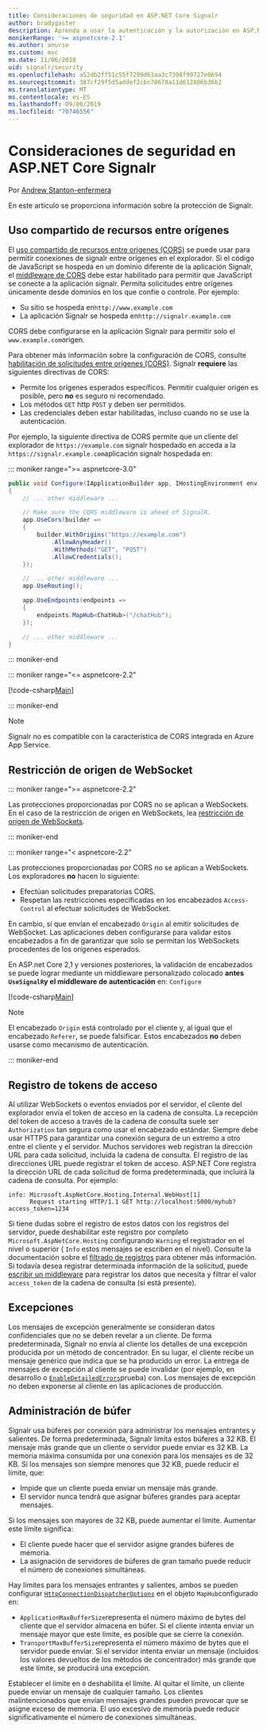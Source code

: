 ```yaml
---
title: Consideraciones de seguridad en ASP.NET Core Signalr
author: bradygaster
description: Aprenda a usar la autenticación y la autorización en ASP.NET Core Signalr.
monikerRange: '>= aspnetcore-2.1'
ms.author: anurse
ms.custom: mvc
ms.date: 11/06/2018
uid: signalr/security
ms.openlocfilehash: a52db2ff51c55f7299d63aa3c7398f99727e0694
ms.sourcegitcommit: 387cf29f5d5addef2cbc70670a11d612806b36b2
ms.translationtype: MT
ms.contentlocale: es-ES
ms.lasthandoff: 09/06/2019
ms.locfileid: "70746556"
---
```

# <a name="security-considerations-in-aspnet-core-signalr"></a>Consideraciones de seguridad en ASP.NET Core Signalr

Por [Andrew Stanton-enfermera](https://twitter.com/anurse)

En este artículo se proporciona información sobre la protección de Signalr.

## <a name="cross-origin-resource-sharing"></a>Uso compartido de recursos entre orígenes

El [uso compartido de recursos entre orígenes (CORS)](https://www.w3.org/TR/cors/) se puede usar para permitir conexiones de signalr entre orígenes en el explorador. Si el código de JavaScript se hospeda en un dominio diferente de la aplicación Signalr, el [middleware de CORS](xref:security/cors) debe estar habilitado para permitir que JavaScript se conecte a la aplicación signalr. Permita solicitudes entre orígenes únicamente desde dominios en los que confíe o controle. Por ejemplo:

* Su sitio se hospeda en`http://www.example.com`
* La aplicación Signalr se hospeda en`http://signalr.example.com`

CORS debe configurarse en la aplicación Signalr para permitir solo el `www.example.com`origen.

Para obtener más información sobre la configuración de CORS, consulte [habilitación de solicitudes entre orígenes (CORS)](xref:security/cors). Signalr **requiere** las siguientes directivas de CORS:

* Permite los orígenes esperados específicos. Permitir cualquier origen es posible, pero **no** es seguro ni recomendado.
* Los métodos `GET` http `POST` y deben ser permitidos.
* Las credenciales deben estar habilitadas, incluso cuando no se use la autenticación.

Por ejemplo, la siguiente directiva de CORS permite que un cliente del explorador de `https://example.com` signalr hospedado en acceda a la `https://signalr.example.com`aplicación signalr hospedada en:

::: moniker range=">= aspnetcore-3.0"

```csharp
public void Configure(IApplicationBuilder app, IHostingEnvironment env)
{
    // ... other middleware ...

    // Make sure the CORS middleware is ahead of SignalR.
    app.UseCors(builder =>
    {
        builder.WithOrigins("https://example.com")
            .AllowAnyHeader()
            .WithMethods("GET", "POST")
            .AllowCredentials();
    });

    // ... other middleware ...
    app.UseRouting();

    app.UseEndpoints(endpoints =>
    {
        endpoints.MapHub<ChatHub>("/chatHub");
    });

    // ... other middleware ...
}
```

::: moniker-end

::: moniker range="<= aspnetcore-2.2"

[!code-csharp[Main](security/sample/Startup.cs?name=snippet1)]

::: moniker-end

> [!NOTE]
> Signalr no es compatible con la característica de CORS integrada en Azure App Service.

## <a name="websocket-origin-restriction"></a>Restricción de origen de WebSocket

::: moniker range=">= aspnetcore-2.2"

Las protecciones proporcionadas por CORS no se aplican a WebSockets. En el caso de la restricción de origen en WebSockets, lea [restricción de origen de WebSockets](xref:fundamentals/websockets#websocket-origin-restriction).

::: moniker-end

::: moniker range="< aspnetcore-2.2"

Las protecciones proporcionadas por CORS no se aplican a WebSockets. Los exploradores **no** hacen lo siguiente:

* Efectúan solicitudes preparatorias CORS.
* Respetan las restricciones especificadas en los encabezados `Access-Control` al efectuar solicitudes de WebSocket.

En cambio, sí que envían el encabezado `Origin` al emitir solicitudes de WebSocket. Las aplicaciones deben configurarse para validar estos encabezados a fin de garantizar que solo se permitan los WebSockets procedentes de los orígenes esperados.

En ASP.net Core 2,1 y versiones posteriores, la validación de encabezados se puede lograr mediante un middleware personalizado colocado **antes `UseSignalR`y el middleware de autenticación** en: `Configure`

[!code-csharp[Main](security/sample/Startup.cs?name=snippet2)]

> [!NOTE]
> El encabezado `Origin` está controlado por el cliente y, al igual que el encabezado `Referer`, se puede falsificar. Estos encabezados **no** deben usarse como mecanismo de autenticación.

::: moniker-end

## <a name="access-token-logging"></a>Registro de tokens de acceso

Al utilizar WebSockets o eventos enviados por el servidor, el cliente del explorador envía el token de acceso en la cadena de consulta. La recepción del token de acceso a través de la cadena de consulta suele ser `Authorization` tan segura como usar el encabezado estándar. Siempre debe usar HTTPS para garantizar una conexión segura de un extremo a otro entre el cliente y el servidor. Muchos servidores web registran la dirección URL para cada solicitud, incluida la cadena de consulta. El registro de las direcciones URL puede registrar el token de acceso. ASP.NET Core registra la dirección URL de cada solicitud de forma predeterminada, que incluirá la cadena de consulta. Por ejemplo:

```
info: Microsoft.AspNetCore.Hosting.Internal.WebHost[1]
      Request starting HTTP/1.1 GET http://localhost:5000/myhub?access_token=1234
```

Si tiene dudas sobre el registro de estos datos con los registros del servidor, puede deshabilitar este registro por completo `Microsoft.AspNetCore.Hosting` configurando `Warning` el registrador en el nivel o superior ( `Info` estos mensajes se escriben en el nivel). Consulte la documentación sobre el [filtrado de registros](xref:fundamentals/logging/index#log-filtering) para obtener más información. Si todavía desea registrar determinada información de la solicitud, puede [escribir un middleware](xref:fundamentals/middleware/write) para registrar los datos que necesita y filtrar el valor `access_token` de la cadena de consulta (si está presente).

## <a name="exceptions"></a>Excepciones

Los mensajes de excepción generalmente se consideran datos confidenciales que no se deben revelar a un cliente. De forma predeterminada, Signalr no envía al cliente los detalles de una excepción producida por un método de concentrador. En su lugar, el cliente recibe un mensaje genérico que indica que se ha producido un error. La entrega de mensajes de excepción al cliente se puede invalidar (por ejemplo, en desarrollo o [`EnableDetailedErrors`](xref:signalr/configuration#configure-server-options)prueba) con. Los mensajes de excepción no deben exponerse al cliente en las aplicaciones de producción.

## <a name="buffer-management"></a>Administración de búfer

Signalr usa búferes por conexión para administrar los mensajes entrantes y salientes. De forma predeterminada, Signalr limita estos búferes a 32 KB. El mensaje más grande que un cliente o servidor puede enviar es 32 KB. La memoria máxima consumida por una conexión para los mensajes es de 32 KB. Si los mensajes son siempre menores que 32 KB, puede reducir el límite, que:

* Impide que un cliente pueda enviar un mensaje más grande.
* El servidor nunca tendrá que asignar búferes grandes para aceptar mensajes.

Si los mensajes son mayores de 32 KB, puede aumentar el límite. Aumentar este límite significa:

* El cliente puede hacer que el servidor asigne grandes búferes de memoria.
* La asignación de servidores de búferes de gran tamaño puede reducir el número de conexiones simultáneas.

Hay límites para los mensajes entrantes y salientes, ambos se pueden configurar [`HttpConnectionDispatcherOptions`](xref:signalr/configuration#configure-server-options) en el objeto `MapHub`configurado en:

* `ApplicationMaxBufferSize`representa el número máximo de bytes del cliente que el servidor almacena en búfer. Si el cliente intenta enviar un mensaje mayor que este límite, es posible que se cierre la conexión.
* `TransportMaxBufferSize`representa el número máximo de bytes que el servidor puede enviar. Si el servidor intenta enviar un mensaje (incluidos los valores devueltos de los métodos de concentrador) más grande que este límite, se producirá una excepción.

Establecer el límite en `0` deshabilita el límite. Al quitar el límite, un cliente puede enviar un mensaje de cualquier tamaño. Los clientes malintencionados que envían mensajes grandes pueden provocar que se asigne exceso de memoria. El uso excesivo de memoria puede reducir significativamente el número de conexiones simultáneas.
